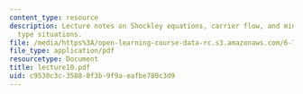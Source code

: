 ```yaml
---
content_type: resource
description: Lecture notes on Shockley equations, carrier flow, and minority-carrier
  type situations.
file: /media/https%3A/open-learning-course-data-rc.s3.amazonaws.com/6-720j-integrated-microelectronic-devices-spring-2007/c9530c3c35880f3b9f9aeafbe780c3d9_lecture10.pdf
file_type: application/pdf
resourcetype: Document
title: lecture10.pdf
uid: c9530c3c-3588-0f3b-9f9a-eafbe780c3d9
---
```

